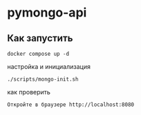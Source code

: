 # pymongo-api

## Как запустить

```shell
docker compose up -d
```

настройка и инициализация
```shell
./scripts/mongo-init.sh
```

как проверить
```
Откройте в браузере http://localhost:8080
```
